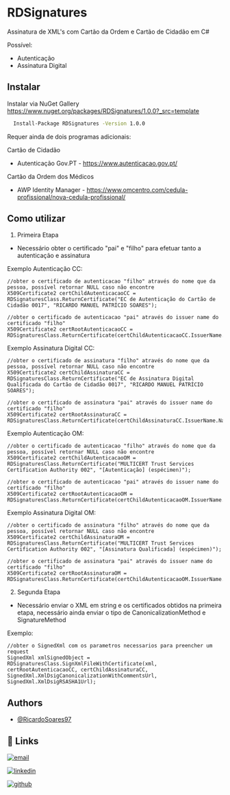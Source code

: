 # RDSignatures

Assinatura de XML's com Cartão da Ordem e Cartão de Cidadão em C#

Possível:
- Autenticação
- Assinatura Digital


## Instalar

Instalar via NuGet Gallery
https://www.nuget.org/packages/RDSignatures/1.0.0?_src=template

```bash
  Install-Package RDSignatures -Version 1.0.0
```

Requer ainda de dois programas adicionais:

Cartão de Cidadão
- Autenticação Gov.PT - https://www.autenticacao.gov.pt/

Cartão da Ordem dos Médicos
- AWP Identity Manager - https://www.omcentro.com/cedula-profissional/nova-cedula-profissional/
## Como utilizar

1) Primeira Etapa
- Necessário obter o certificado "pai" e "filho" para efetuar tanto a autenticação e assinatura

Exemplo Autenticação CC:

    //obter o certificado de autenticacao "filho" através do nome que da pessoa, possível retornar NULL caso não encontre
    X509Certificate2 certChildAutenticacaoCC = RDSignaturesClass.ReturnCertificate("EC de Autenticação do Cartão de Cidadão 0017", "RICARDO MANUEL PATRÍCIO SOARES");

    //obter o certificado de autenticacao "pai" através do issuer name do certificado "filho"
    X509Certificate2 certRootAutenticacaoCC = RDSignaturesClass.ReturnCertificate(certChildAutenticacaoCC.IssuerName.Name);

Exemplo Assinatura Digital CC:

    //obter o certificado de assinatura "filho" através do nome que da pessoa, possível retornar NULL caso não encontre
    X509Certificate2 certChildAssinaturaCC = RDSignaturesClass.ReturnCertificate("EC de Assinatura Digital Qualificada do Cartão de Cidadão 0017", "RICARDO MANUEL PATRÍCIO SOARES");

    //obter o certificado de assinatura "pai" através do issuer name do certificado "filho"
    X509Certificate2 certRootAssinaturaCC = RDSignaturesClass.ReturnCertificate(certChildAssinaturaCC.IssuerName.Name);

Exemplo Autenticação OM:

    //obter o certificado de autenticacao "filho" através do nome que da pessoa, possível retornar NULL caso não encontre
    X509Certificate2 certChildAutenticacaoOM = RDSignaturesClass.ReturnCertificate("MULTICERT Trust Services Certification Authority 002", "[Autenticação] (espécimen)");

    //obter o certificado de autenticacao "pai" através do issuer name do certificado "filho"
    X509Certificate2 certRootAutenticacaoOM = RDSignaturesClass.ReturnCertificate(certChildAutenticacaoOM.IssuerName.Name);

Exemplo Assinatura Digital OM:

    //obter o certificado de assinatura "filho" através do nome que da pessoa, possível retornar NULL caso não encontre
    X509Certificate2 certChildAssinaturaOM = RDSignaturesClass.ReturnCertificate("MULTICERT Trust Services Certification Authority 002", "[Assinatura Qualificada] (espécimen)");

    //obter o certificado de assinatura "pai" através do issuer name do certificado "filho"
    X509Certificate2 certRootAssinaturaOM = RDSignaturesClass.ReturnCertificate(certChildAutenticacaoOM.IssuerName.Name);



2) Segunda Etapa
- Necessário enviar o XML em string e os certificados obtidos na primeira etapa, necessário ainda enviar o tipo de CanonicalizationMethod e SignatureMethod

Exemplo:

    //obter o SignedXml com os parametros necessarios para preencher um request
    SignedXml xmlSignedObject = RDSignaturesClass.SignXmlFileWithCertificate(xml, certRootAutenticacaoCC, certChildAssinaturaCC, SignedXml.XmlDsigCanonicalizationWithCommentsUrl, SignedXml.XmlDsigRSASHA1Url);


## Authors

- [@RicardoSoares97](https://github.com/RicardoSoares97)


## 🔗 Links
[![email](https://img.shields.io/badge/email-Ricardo_soares-000?style=for-the-badge&logo=microsoft&logoColor=white)](http://hotmail.com/)

[![linkedin](https://img.shields.io/badge/Ricardo_Soares-0A66C2?style=for-the-badge&logo=linkedin&logoColor=white)](https://www.linkedin.com/in/ricardosoares97/)

[![github](https://img.shields.io/badge/github-autenticação_GOV.PT-3C5DBC?style=for-the-badge&logo=twitter&logoColor=white)](https://github.com/amagovpt/autenticacao.gov)